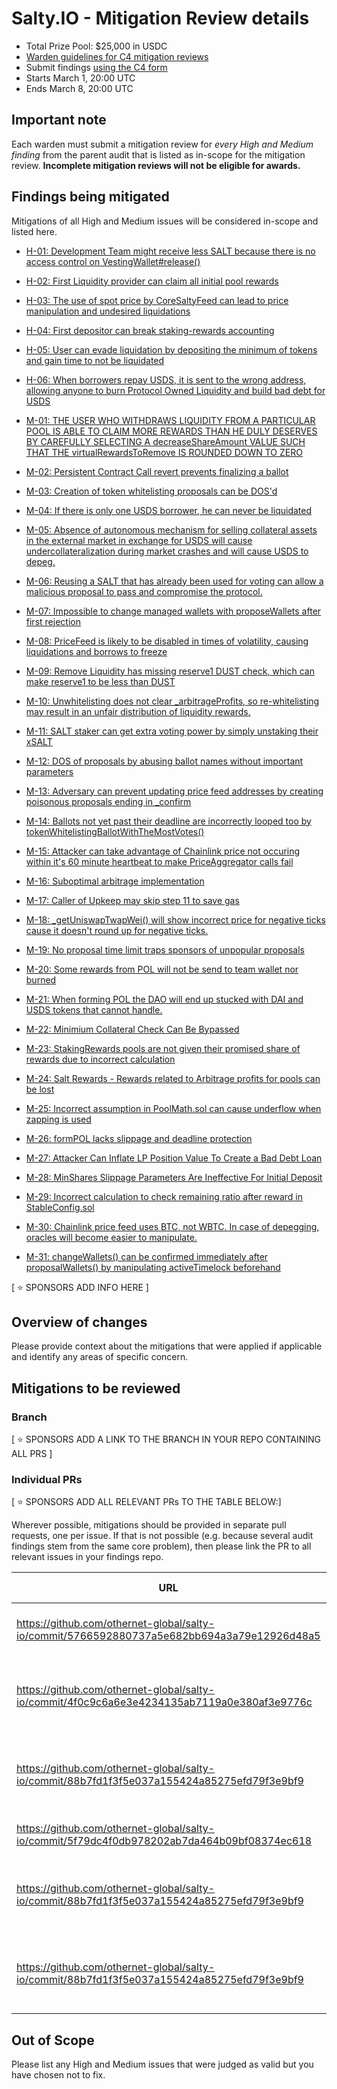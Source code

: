 # Salty.IO - Mitigation Review details
- Total Prize Pool: $25,000 in USDC 
- [Warden guidelines for C4 mitigation reviews](https://code4rena.notion.site/Guidelines-for-C4-mitigation-reviews-ed10fc5cfbf640bd8dcec66f38b343c4)
- Submit findings [using the C4 form](https://code4rena.com/contests/2024-03-saltyio-mitigation-review/submit)
- Starts March 1, 20:00 UTC
- Ends March 8, 20:00 UTC

## Important note 

Each warden must submit a mitigation review for *every High and Medium finding* from the parent audit that is listed as in-scope for the mitigation review. **Incomplete mitigation reviews will not be eligible for awards.**

## Findings being mitigated

Mitigations of all High and Medium issues will be considered in-scope and listed here.

- [H-01: Development Team might receive less SALT because there is no access control on VestingWallet#release()](https://github.com/code-423n4/2024-01-salty-findings/issues/712)
- [H-02: First Liquidity provider can claim all initial pool rewards](https://github.com/code-423n4/2024-01-salty-findings/issues/614)
- [H-03: The use of spot price by CoreSaltyFeed can lead to price manipulation and undesired liquidations](https://github.com/code-423n4/2024-01-salty-findings/issues/609)
- [H-04: First depositor can break staking-rewards accounting](https://github.com/code-423n4/2024-01-salty-findings/issues/341)
- [H-05: User can evade liquidation by depositing the minimum of tokens and gain time to not be liquidated](https://github.com/code-423n4/2024-01-salty-findings/issues/312)
- [H-06: When borrowers repay USDS, it is sent to the wrong address, allowing anyone to burn Protocol Owned Liquidity and build bad debt for USDS](https://github.com/code-423n4/2024-01-salty-findings/issues/137)

- [M-01: THE USER WHO WITHDRAWS LIQUIDITY FROM A PARTICULAR POOL IS ABLE TO CLAIM MORE REWARDS THAN HE DULY DESERVES BY CAREFULLY SELECTING A decreaseShareAmount VALUE SUCH THAT THE virtualRewardsToRemove IS ROUNDED DOWN TO ZERO](https://github.com/code-423n4/2024-01-salty-findings/issues/1021)
- [M-02: Persistent Contract Call revert prevents finalizing a ballot](https://github.com/code-423n4/2024-01-salty-findings/issues/1009)
- [M-03: Creation of token whitelisting proposals can be DOS'd](https://github.com/code-423n4/2024-01-salty-findings/issues/991)
- [M-04: If there is only one USDS borrower, he can never be liquidated](https://github.com/code-423n4/2024-01-salty-findings/issues/912)
- [M-05: Absence of autonomous mechanism for selling collateral assets in the external market in exchange for USDS will cause undercollateralization during market crashes and will cause USDS to depeg.](https://github.com/code-423n4/2024-01-salty-findings/issues/905)
- [M-06: Reusing a SALT that has already been used for voting can allow a malicious proposal to pass and compromise the protocol.](https://github.com/code-423n4/2024-01-salty-findings/issues/844)
- [M-07: Impossible to change managed wallets with proposeWallets after first rejection](https://github.com/code-423n4/2024-01-salty-findings/issues/838)
- [M-08: PriceFeed is likely to be disabled in times of volatility, causing liquidations and borrows to freeze](https://github.com/code-423n4/2024-01-salty-findings/issues/809)
- [M-09: Remove Liquidity has missing reserve1 DUST check, which can make reserve1 to be less than DUST](https://github.com/code-423n4/2024-01-salty-findings/issues/784)
- [M-10: Unwhitelisting does not clear _arbitrageProfits, so re-whitelisting may result in an unfair distribution of liquidity rewards.](https://github.com/code-423n4/2024-01-salty-findings/issues/752)

- [M-11: SALT staker can get extra voting power by simply unstaking their xSALT](https://github.com/code-423n4/2024-01-salty-findings/issues/716)
- [M-12: DOS of proposals by abusing ballot names without important parameters](https://github.com/code-423n4/2024-01-salty-findings/issues/621)
- [M-13: Adversary can prevent updating price feed addresses by creating poisonous proposals ending in _confirm](https://github.com/code-423n4/2024-01-salty-findings/issues/620)
- [M-14: Ballots not yet past their deadline are incorrectly looped too by tokenWhitelistingBallotWithTheMostVotes()](https://github.com/code-423n4/2024-01-salty-findings/issues/556)
- [M-15: Attacker can take advantage of Chainlink price not occuring within it's 60 minute heartbeat to make PriceAggregator calls fail](https://github.com/code-423n4/2024-01-salty-findings/issues/486)
- [M-16: Suboptimal arbitrage implementation](https://github.com/code-423n4/2024-01-salty-findings/issues/419)
- [M-17: Caller of Upkeep may skip step 11 to save gas](https://github.com/code-423n4/2024-01-salty-findings/issues/383)
- [M-18: _getUniswapTwapWei() will show incorrect price for negative ticks cause it doesn't round up for negative ticks.](https://github.com/code-423n4/2024-01-salty-findings/issues/380)
- [M-19: No proposal time limit traps sponsors of unpopular proposals](https://github.com/code-423n4/2024-01-salty-findings/issues/362)
- [M-20: Some rewards from POL will not be send to team wallet nor burned](https://github.com/code-423n4/2024-01-salty-findings/issues/333)

- [M-21: When forming POL the DAO will end up stucked with DAI and USDS tokens that cannot handle.](https://github.com/code-423n4/2024-01-salty-findings/issues/324)
- [M-22: Minimium Collateral Check Can Be Bypassed](https://github.com/code-423n4/2024-01-salty-findings/issues/279)
- [M-23: StakingRewards pools are not given their promised share of rewards due to incorrect calculation](https://github.com/code-423n4/2024-01-salty-findings/issues/243)
- [M-24: Salt Rewards - Rewards related to Arbitrage profits for pools can be lost](https://github.com/code-423n4/2024-01-salty-findings/issues/239)
- [M-25: Incorrect assumption in PoolMath.sol can cause underflow when zapping is used](https://github.com/code-423n4/2024-01-salty-findings/issues/232)
- [M-26: formPOL lacks slippage and deadline protection](https://github.com/code-423n4/2024-01-salty-findings/issues/224)
- [M-27: Attacker Can Inflate LP Position Value To Create a Bad Debt Loan](https://github.com/code-423n4/2024-01-salty-findings/issues/222)
- [M-28: MinShares Slippage Parameters Are Ineffective For Initial Deposit](https://github.com/code-423n4/2024-01-salty-findings/issues/221)
- [M-29: Incorrect calculation to check remaining ratio after reward in StableConfig.sol](https://github.com/code-423n4/2024-01-salty-findings/issues/118)
- [M-30: Chainlink price feed uses BTC, not WBTC. In case of depegging, oracles will become easier to manipulate.](https://github.com/code-423n4/2024-01-salty-findings/issues/60)
- [M-31: changeWallets() can be confirmed immediately after proposalWallets() by manipulating activeTimelock beforehand](https://github.com/code-423n4/2024-01-salty-findings/issues/49)


[ ⭐️ SPONSORS ADD INFO HERE ]

## Overview of changes

Please provide context about the mitigations that were applied if applicable and identify any areas of specific concern.

## Mitigations to be reviewed

### Branch
[ ⭐️ SPONSORS ADD A LINK TO THE BRANCH IN YOUR REPO CONTAINING ALL PRS ]

### Individual PRs
[ ⭐️ SPONSORS ADD ALL RELEVANT PRs TO THE TABLE BELOW:]

Wherever possible, mitigations should be provided in separate pull requests, one per issue. If that is not possible (e.g. because several audit findings stem from the same core problem), then please link the PR to all relevant issues in your findings repo. 

| URL | Mitigation of | Purpose | 
| ----------- | ------------- | ----------- |
| https://github.com/othernet-global/salty-io/commit/5766592880737a5e682bb694a3a79e12926d48a5 | H-01 | ManagedWallet has been removed. VestingWallet now just vests directly to teamWallet. | 
| https://github.com/othernet-global/salty-io/commit/4f0c9c6a6e3e4234135ab7119a0e380af3e9776c | H-02 | performUpkeep is now called at the start of BootstrapBallot.finalizeBallot to reset the emissions timers just before liquidity rewards claiming is started.|
| https://github.com/othernet-global/salty-io/commit/88b7fd1f3f5e037a155424a85275efd79f3e9bf9 | H-03 | The stablecoin framework: /stablecoin, /price_feed, WBTC/WETH collateral, PriceAggregator, price feeds and USDS have been removed.|
| https://github.com/othernet-global/salty-io/commit/5f79dc4f0db978202ab7da464b09bf08374ec618 | H-04 | virtualRewards and userShare are now uint256 rather than uint128.|
| https://github.com/othernet-global/salty-io/commit/88b7fd1f3f5e037a155424a85275efd79f3e9bf9 | H-05 | The stablecoin framework: /stablecoin, /price_feed, WBTC/WETH collateral, PriceAggregator, price feeds and USDS have been removed.|
| https://github.com/othernet-global/salty-io/commit/88b7fd1f3f5e037a155424a85275efd79f3e9bf9 | H-06 | The stablecoin framework: /stablecoin, /price_feed, WBTC/WETH collateral, PriceAggregator, price feeds and USDS have been removed.|


## Out of Scope

Please list any High and Medium issues that were judged as valid but you have chosen not to fix.
